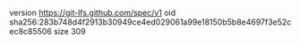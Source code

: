 version https://git-lfs.github.com/spec/v1
oid sha256:283b748d4f2913b30949ce4ed029061a99e18150b5b8e4697f3e52cec8c85506
size 309
